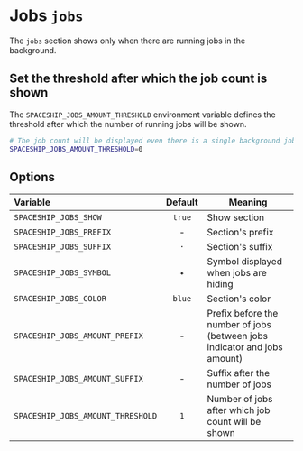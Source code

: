 # Jobs `jobs`

The `jobs` section shows only when there are running jobs in the background.

## Set the threshold after which the job count is shown

The `SPACESHIP_JOBS_AMOUNT_THRESHOLD` environment variable defines the threshold after which the number of running jobs will be shown.

```zsh title=".zshrc"
# The job count will be displayed even there is a single background job
SPACESHIP_JOBS_AMOUNT_THRESHOLD=0
```

## Options

| Variable                          | Default | Meaning                                                                   |
|:--------------------------------- |:-------:| ------------------------------------------------------------------------- |
| `SPACESHIP_JOBS_SHOW`             | `true`  | Show section                                                              |
| `SPACESHIP_JOBS_PREFIX`           |    -    | Section's prefix                                                          |
| `SPACESHIP_JOBS_SUFFIX`           |   `·`   | Section's suffix                                                          |
| `SPACESHIP_JOBS_SYMBOL`           |   `✦`   | Symbol displayed when jobs are hiding                                     |
| `SPACESHIP_JOBS_COLOR`            | `blue`  | Section's color                                                           |
| `SPACESHIP_JOBS_AMOUNT_PREFIX`    |    -    | Prefix before the number of jobs (between jobs indicator and jobs amount) |
| `SPACESHIP_JOBS_AMOUNT_SUFFIX`    |    -    | Suffix after the number of jobs                                           |
| `SPACESHIP_JOBS_AMOUNT_THRESHOLD` |   `1`   | Number of jobs after which job count will be shown                        |
